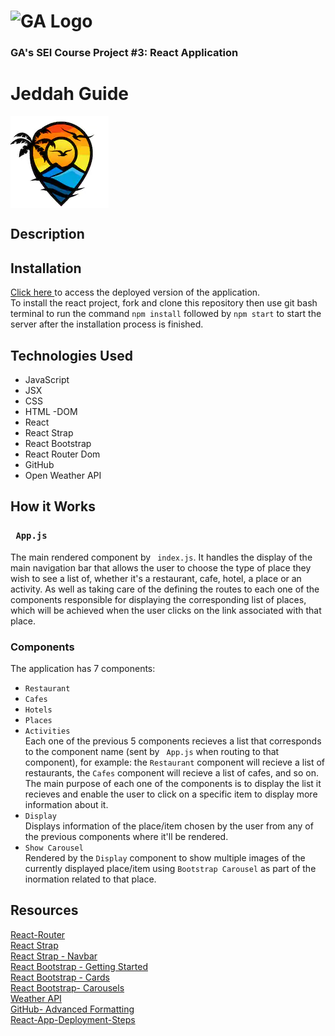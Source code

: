 # ![GA Logo](https://ga-dash.s3.amazonaws.com/production/assets/logo-9f88ae6c9c3871690e33280fcf557f33.png) 

### GA's SEI Course Project #3: React Application

# Jeddah Guide 
<img align="center" src="Jeddah_Guide_Logo.PNG"></img>

## Description


## Installation
<a href="google.com"> Click here </a> to access the deployed version of the application. <br>
To install the react project, fork and clone this repository then use git bash terminal to run the command
``` npm install ``` followed by ``` npm start ``` to start the server after the installation process is finished.

## Technologies Used
* JavaScript
* JSX
* CSS
* HTML -DOM
* React
* React Strap
* React Bootstrap
* React Router Dom
* GitHub
* Open Weather API


## How it Works
### ``` App.js```
The main rendered component by ``` index.js```. It handles the display of the main navigation bar that allows the user to choose the type of place they wish to see a list of, whether it's a restaurant, cafe, hotel, a place or an activity. As well as taking care of the defining the routes to each one of the components responsible for displaying the corresponding list of places, which will be achieved when the user clicks on the link associated with that place.

### Components
The application has 7 components:
  * ``` Restaurant ```
  * ``` Cafes ```
  * ``` Hotels ```
  * ``` Places ```
  * ``` Activities ```
<br>Each one of the previous 5 components recieves a list that corresponds to the component name (sent by ``` App.js``` when routing to that component), for example: the ``` Restaurant ``` component will recieve a list of restaurants, the ``` Cafes ``` component will recieve a list of cafes, and so on.
<br>The main purpose of each one of the components is to display the list it recieves and enable the user to click on a specific item to display more information about it.
* ``` Display ```
<br> Displays information of the place/item chosen by the user from any of the previous components where it'll be rendered.
* ``` Show Carousel ```
<br> Rendered by the ``` Display ``` component to show multiple images of the currently displayed place/item using ``` Bootstrap Carousel ``` as part of the inormation related to that place.


## Resources
<a href="https://github.com/sei-jed-10/W08D04-React-Router"> React-Router</a> <br>
<a href="https://reactstrap.github.io"> React Strap </a> <br>
<a href="https://reactstrap.github.io/components/navbar/"> React Strap - Navbar </a> <br>
<a href="https://react-bootstrap.github.io/getting-started/introduction"> React Bootstrap - Getting Started </a> <br>
<a href="https://react-bootstrap.netlify.com/components/cards/#cards"> React Bootstrap - Cards </a><br>
<a href="https://react-bootstrap.github.io/components/carousel/"> React Bootstrap- Carousels </a> <br>
<a href="https://openweathermap.org/api"> Weather API </a><br>
<a href="https://help.github.com/en/github/writing-on-github/working-with-advanced-formatting"> GitHub- Advanced Formatting</a><br> 
<a href="https://github.com/sei-jed-10/React-App-Deployment-Steps"> React-App-Deployment-Steps </a>
